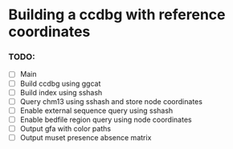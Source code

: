 # Building a ccdbg with reference coordinates

### TODO:
- [ ] Main
- [ ] Build ccdbg using ggcat
- [ ] Build index using sshash
- [ ] Query chm13 using sshash and store node coordinates
- [ ] Enable external sequence query using sshash
- [ ] Enable bedfile region query using node coordinates
- [ ] Output gfa with color paths
- [ ] Output muset presence absence matrix